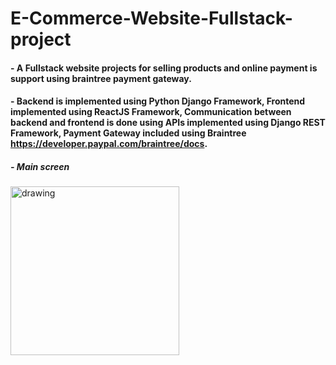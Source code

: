 # E-Commerce-Website-Fullstack-project

#### - A Fullstack website projects for selling products and online payment is support using braintree payment gateway.
#### - Backend is implemented using Python Django Framework, Frontend implemented using ReactJS Framework, Communication between backend and frontend is done using APIs implemented using Django REST Framework, Payment Gateway included using Braintree https://developer.paypal.com/braintree/docs.

##### - Main screen
<img src="" alt="drawing" width="270"/>
